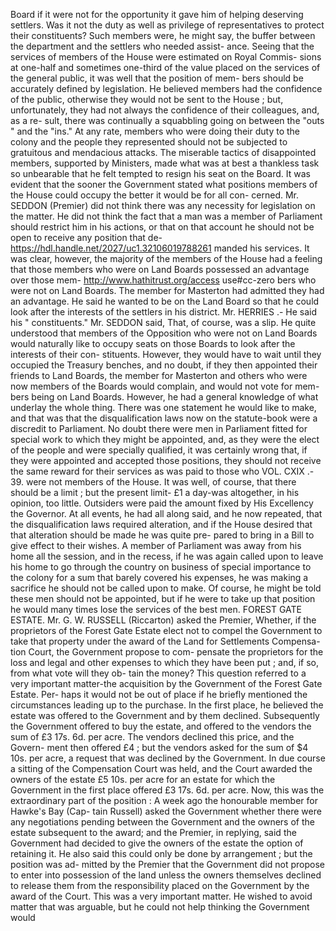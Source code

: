 Board if it were not for the opportunity it gave him of helping deserving settlers. Was it not the duty as well as privilege of representatives to protect their constituents? Such members were, he might say, the buffer between the department and the settlers who needed assist- ance. Seeing that the services of members of the House were estimated on Royal Commis- sions at one-half and sometimes one-third of the value placed on the services of the general public, it was well that the position of mem- bers should be accurately defined by legislation. He believed members had the confidence of the public, otherwise they would not be sent to the House ; but, unfortunately, they had not always the confidence of their colleagues, and, as a re- sult, there was continually a squabbling going on between the "outs " and the "ins." At any rate, members who were doing their duty to the colony and the people they represented should not be subjected to gratuitous and mendacious attacks. The miserable tactics of disappointed members, supported by Ministers, made what was at best a thankless task so unbearable that he felt tempted to resign his seat on the Board. It was evident that the sooner the Government stated what positions members of the House could occupy the better it would be for all con- cerned. Mr. SEDDON (Premier) did not think there was any necessity for legislation on the matter. He did not think the fact that a man was a member of Parliament should restrict him in his actions, or that on that account he should not be open to receive any position that de- https://hdl.handle.net/2027/uc1.32106019788261 manded his services. It was clear, however, the majority of the members of the House had a feeling that those members who were on Land Boards possessed an advantage over those mem- http://www.hathitrust.org/access use#cc-zero bers who were not on Land Boards. The member for Masterton had admitted they had an advantage. He said he wanted to be on the Land Board so that he could look after the interests of the settlers in his district. Mr. HERRIES .- He said his " constituents." Mr. SEDDON said, That, of course, was a slip. He quite understood that members of the Opposition who were not on Land Boards would naturally like to occupy seats on those Boards to look after the interests of their con- stituents. However, they would have to wait until they occupied the Treasury benches, and no doubt, if they then appointed their friends to Land Boards, the member for Masterton and others who were now members of the Boards would complain, and would not vote for mem- bers being on Land Boards. However, he had a general knowledge of what underlay the whole thing. There was one statement he would like to make, and that was that the disqualification laws now on the statute-book were a discredit to Parliament. No doubt there were men in Parliament fitted for special work to which they might be appointed, and, as they were the elect of the people and were specially qualified, it was certainly wrong that, if they were appointed and accepted those positions, they should not receive the same reward for their services as was paid to those who VOL. CXIX .- 39. were not members of the House. It was well, of course, that there should be a limit ; but the present limit- £1 a day-was altogether, in his opinion, too little. Outsiders were paid the amount fixed by His Excellency the Governor. At all events, he had all along said, and he now repeated, that the disqualification laws required alteration, and if the House desired that that alteration should be made he was quite pre- pared to bring in a Bill to give effect to their wishes. A member of Parliament was away from his home all the session, and in the recess, if he was again called upon to leave his home to go through the country on business of special importance to the colony for a sum that barely covered his expenses, he was making a sacrifice he should not be called upon to make. Of course, he might be told these men should not be appointed, but if he were to take up that position he would many times lose the services of the best men. FOREST GATE ESTATE. Mr. G. W. RUSSELL (Riccarton) asked the Premier, Whether, if the proprietors of the Forest Gate Estate elect not to compel the Government to take that property under the award of the Land for Settlements Compensa- tion Court, the Government propose to com- pensate the proprietors for the loss and legal and other expenses to which they have been put ; and, if so, from what vote will they ob- tain the money? This question referred to a very important matter-the acquisition by the Government of the Forest Gate Estate. Per- haps it would not be out of place if he briefly mentioned the circumstances leading up to the purchase. In the first place, he believed the estate was offered to the Government and by them declined. Subsequently the Government offered to buy the estate, and offered to the vendors the sum of £3 17s. 6d. per acre. The vendors declined this price, and the Govern- ment then offered £4 ; but the vendors asked for the sum of $4 10s. per acre, a request that was declined by the Government. In due course a sitting of the Compensation Court was held, and the Court awarded the owners of the estate £5 10s. per acre for an estate for which the Government in the first place offered £3 17s. 6d. per acre. Now, this was the extraordinary part of the position : A week ago the honourable member for Hawke's Bay (Cap- tain Russell) asked the Government whether there were any negotiations pending between the Government and the owners of the estate subsequent to the award; and the Premier, in replying, said the Government had decided to give the owners of the estate the option of retaining it. He also said this could only be done by arrangement ; but the position was ad- mitted by the Premier that the Government did not propose to enter into possession of the land unless the owners themselves declined to release them from the responsibility placed on the Government by the award of the Court. This was a very important matter. He wished to avoid matter that was arguable, but he could not help thinking the Government would 
